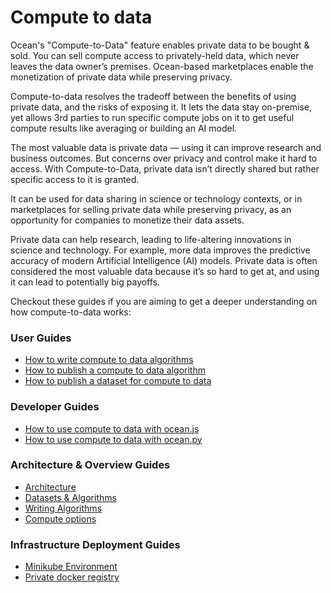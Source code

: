 # Compute to data



Ocean's "Compute-to-Data" feature enables private data to be bought & sold. You can sell compute access to privately-held data, which never leaves the data owner’s premises. Ocean-based marketplaces enable the monetization of private data while preserving privacy.

Compute-to-data resolves the tradeoff between the benefits of using private data, and the risks of exposing it. It lets the data stay on-premise, yet allows 3rd parties to run specific compute jobs on it to get useful compute results like averaging or building an AI model.

The most valuable data is private data — using it can improve research and business outcomes. But concerns over privacy and control make it hard to access. With Compute-to-Data, private data isn’t directly shared but rather specific access to it is granted.

It can be used for data sharing in science or technology contexts, or in marketplaces for selling private data while preserving privacy, as an opportunity for companies to monetize their data assets.

Private data can help research, leading to life-altering innovations in science and technology. For example, more data improves the predictive accuracy of modern Artificial Intelligence (AI) models. Private data is often considered the most valuable data because it’s so hard to get at, and using it can lead to potentially big payoffs.

Checkout these guides if you are aiming to get a deeper understanding on how compute-to-data works:

### User Guides

* [How to write compute to data algorithms](../../user-guides/compute-to-data/make-a-boss-c2d-algorithm.md)
* [How to publish a compute to data algorithm](../../user-guides/compute-to-data/publish-a-c2d-algorithm-nft.md)
* [How to publish a dataset for compute to data](../../user-guides/compute-to-data/publish-a-c2d-data-nft.md)

### Developer Guides

* [How to use compute to data with ocean.js](../ocean.js/cod-asset.md)
* [How to use compute to data with ocean.py](../ocean.py/compute-flow.md)

### Architecture & Overview Guides

* [Architecture](compute-to-data-architecture.md)
* [Datasets & Algorithms](compute-to-data-datasets-algorithms.md)
* [Writing Algorithms](compute-to-data-algorithms.md)
* [Compute options](compute-options.md)

### Infrastructure Deployment Guides

* [Minikube Environment](../../infrastructure/compute-to-data-minikube.md)
* [Private docker registry](../../infrastructure/compute-to-data-docker-registry.md)
